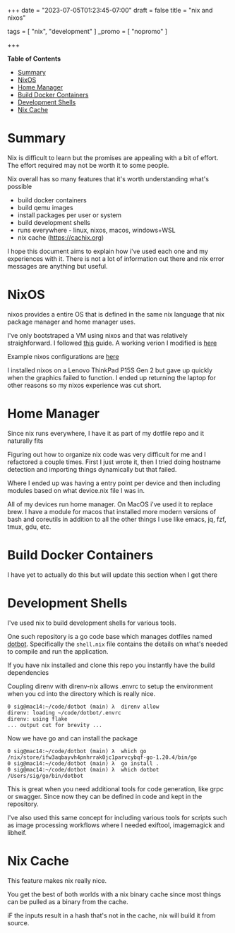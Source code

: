 +++
date = "2023-07-05T01:23:45-07:00"
draft = false
title = "nix and nixos"

tags = [ "nix", "development" ]
_promo = [ "nopromo" ]

+++

<!-- markdown-toc start - Don't edit this section. Run M-x markdown-toc-refresh-toc -->
**Table of Contents**

- [Summary](#summary)
- [NixOS](#nixos)
- [Home Manager](#home-manager)
- [Build Docker Containers](#build-docker-containers)
- [Development Shells](#development-shells)
- [Nix Cache](#nix-cache)

<!-- markdown-toc end -->

# Summary

Nix is difficult to learn but the promises are appealing with a bit of effort. The effort required
may not be worth it to some people.

Nix overall has so many features that it's worth understanding what's possible

- build docker containers
- build qemu images
- install packages per user or system
- build development shells
- runs everywhere - linux, nixos, macos, windows+WSL
- nix cache (https://cachix.org)

I hope this document aims to explain how i've used each one and my experiences with it. There is not a lot of information out there and nix error messages are anything but useful.

# NixOS

nixos provides a entire OS that is defined in the same nix language that nix package manager and home manager uses. 

I've only bootstraped a VM using nixos and that was relatively straighforward. I followed [this](https://gist.github.com/tarnacious/f9674436fff0efeb4bb6585c79a3b9ff) guide. A working verion I modified is [here](https://github.com/sigmonsays/nix-experiments/tree/main/nix-qemu2)

Example nixos configurations are [here](https://github.com/sigmonsays/nix-experiments/tree/main/nix/nixos)

I installed nixos on a Lenovo ThinkPad P15S Gen 2 but gave up quickly when the graphics failed to function. I ended up returning the laptop for other reasons so my nixos experience was cut short.

# Home Manager

Since nix runs everywhere, I have it as part of my dotfile repo and it naturally fits

Figuring out how to organize nix code was very difficult for me and I refactored a couple times. First I just wrote it, then I tried doing hostname detection and importing things dynamically but that failed.

Where I ended up was having a entry point per device and then including modules based on what 
device.nix file I was in.

All of my devices run home manager. On MacOS i've used it to replace brew. I have a module for macos
that installed more modern versions of bash and coreutils in addition to all the other things I use
like emacs, jq, fzf, tmux, gdu, etc.

# Build Docker Containers

I have yet to actually do this but will update this section when I get there

# Development Shells

I've used nix to build development shells for various tools. 

One such repository is a go code base which manages dotfiles named [dotbot](https://github.com/sigmonsays/dotbot/blob/main/shell.nix). Specifically the `shell.nix` file
contains the details on what's needed to compile and run the application.

If you have nix installed and clone this repo you instantly have the build dependencies

Coupling direnv with direnv-nix allows .envrc to setup the environment when you cd into the directory
which is really nice.

    0 sig@mac14:~/code/dotbot (main) λ  direnv allow
    direnv: loading ~/code/dotbot/.envrc
    direnv: using flake
    ... output cut for brevity ...

Now we have go and can install the package

    0 sig@mac14:~/code/dotbot (main) λ  which go
    /nix/store/ifw3aqbayvh4pnhrrak0jc1parvcybqf-go-1.20.4/bin/go
    0 sig@mac14:~/code/dotbot (main) λ  go install .
    0 sig@mac14:~/code/dotbot (main) λ  which dotbot
    /Users/sig/go/bin/dotbot

This is great when you need additional tools for code generation, like grpc or swagger. Since
now they can be defined in code and kept in the repository.

I've also used this same concept for including various tools for scripts such as image processing
workflows where I needed exiftool, imagemagick and libheif.

# Nix Cache

This feature makes nix really nice. 

You get the best of both worlds with a nix binary cache since most things can be pulled as a binary from
the cache.

iF the inputs result in a hash that's not in the cache, nix will build it from source.

